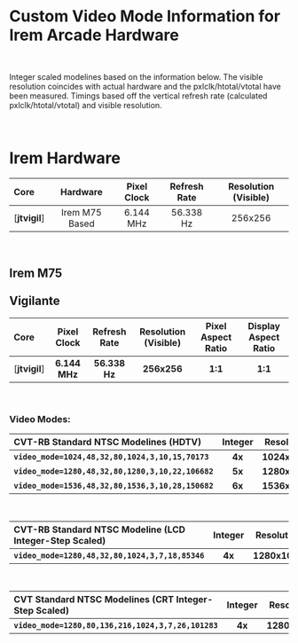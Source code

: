 
# Custom Video Mode Information for Irem Arcade Hardware

<br>

Integer scaled modelines based on the information below. The visible resolution coincides with actual hardware and the pxlclk/htotal/vtotal have been measured. Timings based off the vertical refresh rate (calculated pxlclk/htotal/vtotal) and visible resolution.

<br>

# Irem Hardware

| Core | Hardware | Pixel Clock | Refresh Rate | Resolution (Visible) |
|:--|:--:|:--:|:--:|:--:|
[**jtvigil**] | Irem M75 Based | 6.144 MHz | 56.338 Hz | 256x256 |

<br>

## Irem M75<br><br>Vigilante

| Core | Pixel Clock | Refresh Rate | Resolution (Visible) | Pixel Aspect Ratio | Display Aspect Ratio |
|:--|:--:|:--:|:--:|:--:|:--:|
[**jtvigil**] | **6.144 MHz** | **56.338 Hz** | **256x256** | **1:1** | **1:1** |

<br>

### Video Modes:

| CVT-RB Standard NTSC Modelines (HDTV) | Integer | Resolution | Horizontal |
|:--|:--:|:--:|:--:|
**`video_mode=1024,48,32,80,1024,3,10,15,70173`**   | **4x** | **1024x1024** | **4x** |
**`video_mode=1280,48,32,80,1280,3,10,22,106682`**  | **5x** | **1280x1280** | **5x** |
**`video_mode=1536,48,32,80,1536,3,10,28,150682`**  | **6x** | **1536x1536** | **6x** |

<br>

| CVT-RB Standard NTSC Modeline (LCD Integer-Step Scaled) | Integer | Resolution | Horizontal | vscale_mode |
|:--|:--:|:--:|:--:|:--:|
**`video_mode=1280,48,32,80,1024,3,7,18,85346`** | **4x** | **1280x1024** | **5x** | **1** |

<br>

| CVT Standard NTSC Modelines (CRT Integer-Step Scaled) | Integer | Resolution| Horizontal | vscale_mode | vga_scaler |
|:--|:--:|:--:|:--:|:--:|:--:|
**`video_mode=1280,80,136,216,1024,3,7,26,101283`** | **4x** | **1280x1024** | **5x** | **1** | **1** |

<br>
